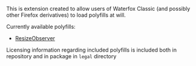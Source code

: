 This is extension created to allow users of Waterfox Classic (and possibly other Firefox derivatives) to load polyfills at will.

Currently available polyfills:
- [ResizeObserver](https://github.com/que-etc/resize-observer-polyfill)


Licensing information regarding included polyfills is included both in repository and in package in `legal` directory

